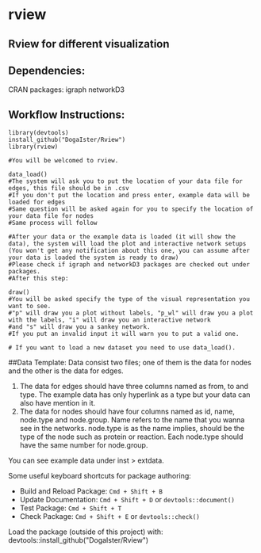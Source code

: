 # rview

## Rview for different visualization

## Dependencies:
 CRAN packages: 
    igraph
    networkD3
    
## Workflow Instructions:
````
library(devtools)
install_github("DogaIster/Rview")
library(rview)

#You will be welcomed to rview.

data_load()
#The system will ask you to put the location of your data file for edges, this file should be in .csv
#If you don't put the location and press enter, example data will be loaded for edges
#Same question will be asked again for you to specify the location of your data file for nodes
#Same process will follow

#After your data or the example data is loaded (it will show the data), the system will load the plot and interactive network setups (You won't get any notification about this one, you can assume after your data is loaded the system is ready to draw)
#Please check if igraph and networkD3 packages are checked out under packages.
#After this step:

draw()
#You will be asked specify the type of the visual representation you want to see. 
#"p" will draw you a plot without labels, "p_wl" will draw you a plot with the labels, "i" will draw you an interactive network 
#and "s" will draw you a sankey network.
#If you put an invalid input it will warn you to put a valid one.

# If you want to load a new dataset you need to use data_load().
````

##Data Template:
Data consist two files; one of them is the data for nodes and the other is the data for edges.
1) The data for edges should have three columns named as from, to and type. The example data has only hyperlink
as a type but your data can also have mention in it.
2) The data for nodes should have four columns named as id, name, node.type and node.group. Name refers to the 
name that you wanna see in the networks. node.type is as the name implies, should be the type of the node such
as protein or reaction. Each node.type should have the same number for node.group.

You can see example data under inst > extdata.

Some useful keyboard shortcuts for package authoring:

* Build and Reload Package:  `Cmd + Shift + B`
* Update Documentation:      `Cmd + Shift + D` or `devtools::document()`
* Test Package:              `Cmd + Shift + T`
* Check Package:             `Cmd + Shift + E` or `devtools::check()`

Load the package (outside of this project) with: <br>
  devtools::install_github("DogaIster/Rview")
